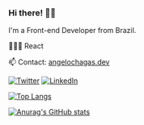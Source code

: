 ### Hi there! 👋🏻

I'm a Front-end Developer from Brazil.

👨🏻‍💻 React

📫 Contact: [angelochagas.dev](https://angelochagas.dev/)

[![Twitter](https://img.shields.io/badge/Twitter-1DA1F2?style=for-the-badge&logo=twitter&logoColor=white)](https://twitter.com/eldenbrns)
[![LinkedIn](https://img.shields.io/badge/LinkedIn-0077B5?style=for-the-badge&logo=linkedin&logoColor=white)](https://www.linkedin.com/in/angelochagas/)

[![Top Langs](https://github-readme-stats.vercel.app/api/top-langs/?username=eldeno&layout=compact&theme=github_dark)](https://github.com/eldeno/github-readme-stats)

[![Anurag's GitHub stats](https://github-readme-stats.vercel.app/api?username=eldeno&theme=github_dark&show_icons=true)](https://github.com/eldeno/github-readme-stats)
